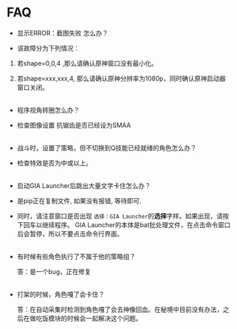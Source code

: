 # FAQ

- 显示ERROR：截图失败 怎么办？

- 该故障分为下列情况：

1. 若shape=0,0,4 ,那么请确认原神窗口没有最小化。

2. 若shape=xxx,xxx,4, 那么请确认原神分辨率为1080p，同时确认原神启动器窗口关闭。
</br></br>

- 程序视角转圈怎么办？

- 检查图像设置 抗锯齿是否已经设为SMAA
</br></br>

- 战斗时，设置了策略，但不切换到Q技能已经就绪的角色怎么办？

- 检查特效是否为中或以上。
</br></br>

- 启动GIA Launcher后跳出大量文字卡住怎么办？

- 是pip正在复制文件, 如果没有报错, 等待即可.

- 同时，请注意窗口是否出现 `选择：GIA Launcher`的<strong>选择</strong>字样。如果出现，请按下回车以继续程序。 GIA Launcher的本体是bat批处理文件，在点击命令窗口后会暂停，所以不要点击命令行界面。
</br></br>

- 有时候有些角色执行了不属于他的策略组？

   答：是一个bug，正在修复
</br></br>

- 打架的时候，角色嘎了会卡住？

   答：在自动采集时检测到角色嘎了会去神像回血。在秘境中目前没有办法，之后在做吃饭模块的时候会一起解决这个问题。
